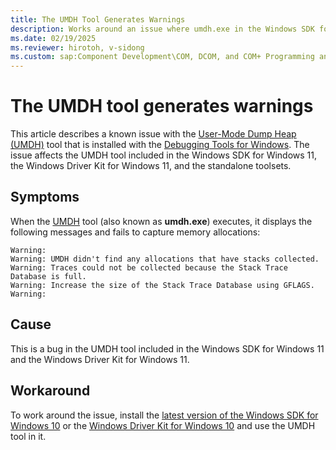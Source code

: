 ```yaml
---
title: The UMDH Tool Generates Warnings
description: Works around an issue where umdh.exe in the Windows SDK for Windows 11, the Windows Driver Kit for Windows 11, and the standalone toolsets doesn't work fine.
ms.date: 02/19/2025
ms.reviewer: hirotoh, v-sidong
ms.custom: sap:Component Development\COM, DCOM, and COM+ Programming and Runtime
---
```

# The UMDH tool generates warnings

This article describes a known issue with the [User-Mode Dump Heap (UMDH)](/windows-hardware/drivers/debugger/umdh) tool that is installed with the [Debugging Tools for Windows](/windows-hardware/drivers/debugger/extra-tools). The issue affects the UMDH tool included in the Windows SDK for Windows 11, the Windows Driver Kit for Windows 11, and the standalone toolsets.

## Symptoms

When the [UMDH](/windows-hardware/drivers/debugger/umdh) tool (also known as **umdh.exe**) executes, it displays the following messages and fails to capture memory allocations:

```output
Warning:
Warning: UMDH didn't find any allocations that have stacks collected.
Warning: Traces could not be collected because the Stack Trace Database is full.
Warning: Increase the size of the Stack Trace Database using GFLAGS.
Warning:
```

## Cause

This is a bug in the UMDH tool included in the Windows SDK for Windows 11 and the Windows Driver Kit for Windows 11.

## Workaround

To work around the issue, install the [latest version of the Windows SDK for Windows 10](https://developer.microsoft.com/windows/downloads/sdk-archive/) or the [Windows Driver Kit for Windows 10](/windows-hardware/drivers/other-wdk-downloads) and use the UMDH tool in it.
